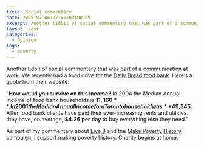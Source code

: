 ```yaml
---
title: Social commentary
date: 2005-07-06T07:02:03+00:00
excerpt: Another tidbit of social commentary that was part of a communication at work. We recently had a food drive for the
layout: post
categories:
  - Opinion
tags:
  - poverty
---
```

Another tidbit of social commentary that was part of a communication at work. We recently had a food drive for the [Daily Bread food bank](http://www.dailybread.ca/). Here&#8217;s a quote from their website:

&#8220;**How would you survive on this income?** In 2004 the Median Annual Income of food bank households is **$11,160**. In 2001 the Median Annual Income for a Toronto household was **$49,345**. After food bank clients have paid their ever-increasing rents and utilities they have, on average, **$4.26 per day** to buy everything else they need.&#8221;

As part of my commentary about [Live 8](http://www.live8live.com/) and the [Make Poverty History](http://www.makepovertyhistory.ca/) campaign, I support making poverty history. Charity begins at home.